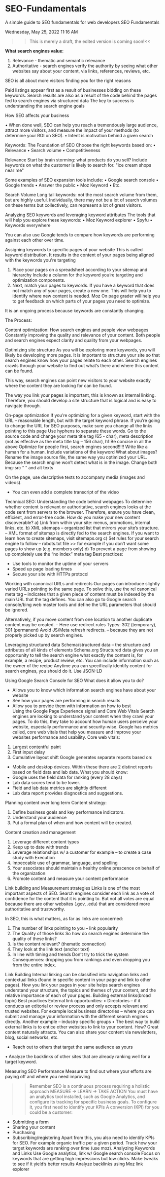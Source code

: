 # SEO-Fundamentals
A simple guide to SEO fundamentals for web developers
SEO Fundamentals

Wednesday, May 25, 2022
11:16 AM

>>This is merely a draft, the edited version is coming soon!<<

**What search engines value:**
1.	Relevance - thematic and semantic relevance
2.	Authoritative - search engines verify the authority by seeing what other websites say about your content, via links, references, reviews, etc. 
 
SEO is all about more visitors finding you for the right reasons
 
Paid listings appear first as a result of businesses bidding on these keywords. Search results are also as a result of the code behind the pages fed to search engines via structured data 
The key to success is understanding the search engine goals
 
How SEO affects your business
 
•	When done well, SEO can help you reach a tremendously large audience, attract more visitors, and measure the impact of your methods (to determine your ROI on SEO). 
•	Intent is motivation behind a given search
 
Keywords: The Foundation of SEO
Choose the right keywords based on: 
•	Relevance
•	Search volume
•	Competitiveness
 
Relevance
Start by brain storming: what products do you sell?
Include keywords on what the customer is likely to search for. "ice cream shops near me"
 
Some examples of SEO expansion tools include: 
•	Google search console
•	Google trends
•	Answer the public
•	Moz Keyword 
•	Etc. 
 
Search Volume
Long tail keywords: not the most search volume from them, but are highly useful. Individually, there may not be a lot of search volumes on these terms but collectively, can represent a lot of great visitors. 
 
Analyzing SEO keywords and leveraging keyword attributes
The tools that will help you explore these keywords:
•	Moz Keyword explorer
•	Spyfu
•	Keywords everywhere
 
You can also use Google tends to compare how keywords are performing against each other over time. 
 
Assigning keywords to specific pages of your website
This is called keyword distribution.  It results in the content of your pages being aligned with the keywords you're targeting

1.	Place your pages on a spreadsheet according to your sitemap and hierarchy
Include a column for the keyword you’re targeting and optimization components.
2.	Next, match your pages to keywords. If you have a keyword that does not match any of your pages, create a new one. This will help you to identify where new content is needed. 
Moz On page grader will help you to get feedback on which parts of your pages you need to optimize. 

It is an ongoing process because keywords are constantly changing. 

 
The Process: 
 

Content optimization: How search engines and people view webpages
Constantly improving the quality and relevance of your content. Both people and search engines expect clarity and quality from your webpages. 

Optimizing site structure
As you will be exploring more keywords, you will likely be developing more pages. It is important to structure your site so that search engines know how your pages relate to each other. 
Search engines crawls through your website to find out what’s there and where this content can be found. 

This way, search engines can point new visitors to your website exactly where the content they are looking for can be found. 

The way you link your pages is important, this is known as internal linking. 
Therefore, you should develop a site structure that is logical and is easy to navigate through. 

On-page optimization
If you’re optimizing for a given keyword, start with the URL – reasonable length, but with the target keyword phrase. If you’re going to change the URL for SEO purposes, make sure you change all the links pointing to this page
Use hyphens to separate these words. 
Go to the source code and change your meta title tag (65 - char), meta description (not as effective as the meta title tag – 156 char), h1 
Be concise in all the above
Optimize for people first, search engines second!!!!!
Write like a human for a human. 
Include variations of the keyword
What about images? Rename the image source file, the same way you optimized your URL. Because the search engine won’t detect what is in the image. 
Change both  img-src “ ” and alt  texts

On the page, use descriptive texts to accompany media (images and videos). 
-	You can even add a complete transcript of the video

Technical SEO: Understanding the code behind webpages
To determine whether content is relevant or authoritative, search engines looks at the code sent from servers to the browser. Therefore, ensure you have clean, efficient, and error-free code. 
How do you make your new content discoverable?
a)	Link from within your site: menus, promotions, internal links, etc. 
b)	XML sitemaps – organized list that mirrors your site’s structure. – XML format of sitemap is directly fed to the search engines. If you want to learn how to create sitemaps, visit sitemaps.org 
c)	Set rules for your search engine to follow – robots.txt file >> for example if you don’t want some pages to show up (e.g. members only)
d)	To prevent a page from showing up completely use the “no index” meta tag
Best practices:
-	Use tools to monitor the uptime of your servers
-	Speed up page loading times
-	Secure your site with HTTPs protocol

Working with canonical URLs and redirects
Our pages can introduce slightly varied URLs pointing to the same page. 
To solve this, use the rel canonical meta tag – indicates that a given piece of content must be indexed by the main URL that the tag defines. 
You can also go to Google search console/bing web master tools and define the URL parameters that should be ignored. 

Alternatively, if you move content from one location to another duplicate content may be created. – Here use redirect rules
Types: 302 (temporary), 301 (permanent)
Avoid JS/Meta refresh redirects. – because they are not properly picked up by search engines. 

Leveraging structured data
Schema/structured data – the structure and attributes of all kinds of elements
Schema.org
Structured data gives you an opportunity to tell the search engine what exactly the content is, for example, a recipe, product review, etc. 
You can include information such as the owner of the recipe
Anytime you can specifically identify content for search engines, you should do it. 
Use JSON-LD

Using Google Search Console for SEO
What does it allow you to do?
-	Allows you to know which information search engines have about your website
-	See how your pages are performing in search results
-	Allow you to provide them with information on how to best  
Using the Google Page Experience signal and Core Web Vitals
Search engines are looking to understand your content when they crawl your pages. To do this, they take to account how human users perceive your website, especially performance and security-wise. 
Google has metrics called, core web vitals that help you measure and improve your websites performance and usability. 
Core web vitals: 
1.	Largest contentful paint
2.	First input delay
3.	Cumulative layout shift
Google generates separate reports based on:
-	Mobile and desktop devices. Within these there are 2 distinct reports based on field data and lab data. 
What you should know: 
-	Google uses the field data for ranking (every 28 days)
-	Lab data scores tend to be lower.
-	Field and lab data metrics are slightly different
-	Lab data report provides diagnostics and suggestions.

Planning content over long term
Content strategy: 
1.	Define business goals and key performance indicators. 
2.	Understand your audience
3.	Put a formal plan of when and how content will be created. 

Content creation and management
1.	Leverage different content types
2.	Keep up to date with trends
3.	Leverage relationships w/ a customer for example – to create a case study with
Execution
1.	Impeccable use of grammar, language, and spelling
2.	Your associates should maintain a healthy online prescence on behalf of the organization
3.	Promote content and measure your content performance

Link building and Measurement strategies
Links is one of the most important aspects of SEO. Search engines consider each link as a vote of confidence for the content that it is pointing to. But not all votes are equal because there are other websites (.gov, .edu) that are considered more authoritative and trustworthy. 

In SEO, this is what matters, as far as links are concerned: 
1.	The number of links pointing to you – link popularity
2.	The Quality of those links
So how do search engines determine the quality of these links?
1.	Is the content relevant? (thematic connection)
2.	They look at the link text (anchor text) 
3.	In line with timing and trends
Don’t try to trick the system
Consequences: dropping you from rankings and even dropping you from the entire index. 

Link Building
Internal linking can be classified into navigation links and contextual links (found in specific content in your page and link to other pages). How you link your pages in your site helps search engines understand your structure, the topics and themes of your content, and the relative importance of each of your pages. 
Building external links(broad topic)
Best practices
External link opportunities:
•	Directories – if it conducts an editorial or review process and only accepts relevant and trusted websites. For example local business directories – where you can submit and manage your information with the different search engines directly. Another example – industry specific groups
•	The best way to build external links is to entice other websites to link to your content. How? Great content naturally attracts. You can also share your content via newsletters, blog, social networks, etc. 
-	Reach out to others that target the same audience as yours

•	Analyze the backlinks of other sites that are already ranking well for a target keyword. 

Measuring SEO Performance
Measure to find out where your efforts are paying off and where you need improving
>> Remember SEO is a continuous process requiring a holistic approach 
MEASURE -> LEARN -> TAKE ACTION
You must have an analytics tool installed, such as Google Analytics, and configure its tracking for specific business goals. To configure it, you first need to identify your KPIs
A conversion (KPI) for you could be a customer:
-	Submitting a form
-	Sharing your content
-	Purchasing
-	Subscribing/registering
Apart from this, you also need to identify KPIs for SEO. For example organic traffic per a given period. 
Track how your target keywords are ranking over time (use moz). 
 Analyzing Keywords and Links
Use Google analytics, link w/ Google search console
Focus on keywords that are getting high impressions but low clicks. Make tweaks to see if it yield’s better results
Analyze backlinks using Moz link explorer


 

